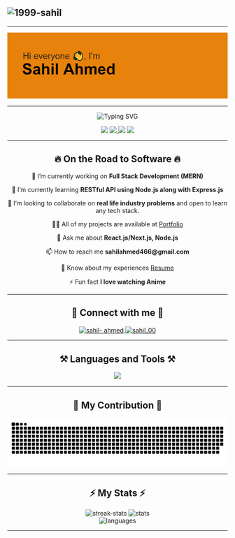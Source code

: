 <h2 align="left"> <img src="https://komarev.com/ghpvc/?username=1999-sahil&label=%20Visitors&color=0e75b6&style=flat" alt="1999-sahil" /> </h2>

---
![Header](./header.png)

---

<p align="center">
    <img src="https://readme-typing-svg.demolab.com?font=Fira+Code&weight=600&duration=4000&size=30&pause=1000&color=5FFB17&center=true&vCenter=true&width=435&lines=I'm+a+Software+Developer;I'm+a+Frontend+Developer;I'm+a+Full+Stack+Dev;I'm+a+React.js+Developer;I'm+a+Node.js+Developer;I'm+a+UI+Developer;I'm+a+Javascript+Dev" alt="Typing SVG"
    />
</p>

<p align="center">
  <a href="mailto:sahilahmed466@gmail.com" target="_blank"><img src="https://img.shields.io/badge/connect-%2300843e.svg?style=for-the-badge&logo=symfony&logoColor=white" /></a>    <a href="https://github.com/1999-sahil" target="_blank"> <img src="https://img.shields.io/badge/GitHub-100000?style=for-the-badge&logo=github&logoColor=white" /> </a>    <a href="https://www.linkedin.com/in/sahil-ahmed-86222718a/" target="_blank"><img src="https://img.shields.io/badge/LinkedIn-0077B5?style=for-the-badge&logo=linkedin&logoColor=white" /></a>    <a href="https://sahil-ahmed-devlab.vercel.app/" target="_blank"><img src="https://img.shields.io/badge/Portfolio-255E63?style=for-the-badge&logo=About.me&logoColor=white" /></a>
</p>

---
 
<h2 align="center">🔥 On the Road to Software  🔥</h2>

<p align="center">🔭 I’m currently working on <strong>Full Stack Development (MERN)</strong></p>

<p align="center">🌱 I’m currently learning <strong>RESTful API using Node.js along with Express.js</strong></p>

<p align="center">👯 I’m looking to collaborate on <strong>real life industry problems</strong> and open to learn any tech stack.</p>

<p align="center">👨‍💻 All of my projects are available at <a href="https://sahil-ahmed-devlab.vercel.app/" target="_blank">Portfolio</a></p>

<p align="center">💬 Ask me about <strong>React.js/Next.js, Node.js</strong></p>

<p align="center">📫 How to reach me <strong>sahilahmed466@gmail.com</strong></p>

<p align="center">📄 Know about my experiences <a href="https://drive.google.com/file/d/1tIVSUotSDTObSh_rZcb9-fePVnhyThRF/view?usp=sharing" target="_blank">Resume</a></p>

<p align="center">⚡ Fun fact <strong>I love watching Anime</strong></p>


---

<h2 align="center">🔗 Connect with me 🔗</h2>

<p align="center">
  <a href="https://linkedin.com/in/sahil-ahmed" target="blank">
      <img align="center" src="https://raw.githubusercontent.com/rahuldkjain/github-profile-readme-generator/master/src/images/icons/Social/linked-in-alt.svg" alt="sahil- 
           ahmed"height="30" width="40" />
  </a>
  <a href="https://www.leetcode.com/sahil_00" target="blank">
    <img align="center" src="https://raw.githubusercontent.com/rahuldkjain/github-profile-readme-generator/master/src/images/icons/Social/leet-code.svg" alt="sahil_00" height="30" 
       width="40" />
  </a>
</p>

---

<h2 align="center">⚒️ Languages and Tools ⚒️</h2>

<div align="center">
    <kbd align="center">
    <p align="center">
  <a href="https://skillicons.dev">
    <img src="https://skillicons.dev/icons?i=git,react,babel,yarn,bootstrap,c,cpp,css,express,figma,firebase,github,gmail,html,htmx,java,js,mongodb,mysql,netlify,nextjs,materialui,nodejs,npm,prisma,redux,sass,svg,tailwind,ts,vite,vscode,windows&perline=12" />
  </a>
</p>
</kbd>
</div>

---

<h2 align="center">🐍 My Contribution 🐍</h2>

<div align="center">
    <img src="https://github.com/1999-sahil/1999-sahil/blob/output/github-contribution-grid-snake-dark.svg?palette=github-dark" alt="snake-animation" />
</div>

---

<h2 align="center">⚡ My Stats ⚡</h2>

<div align="center">
    <img src="https://streak-stats.demolab.com/?user=1999-sahil&theme=vision-friendly-dark" alt="streak-stats" /> <img src="https://github-readme-stats.vercel.app/api?username=1999-sahil&show_icons=true&theme=vision-friendly-dark" alt="stats" />
</div>

<div align="center">
    <img src="https://github-readme-stats.vercel.app/api/top-langs/?username=1999-sahil&theme=vision-friendly-dark&size_weight=0.5&count_weight=0.5" alt="languages" />
</div>

---
